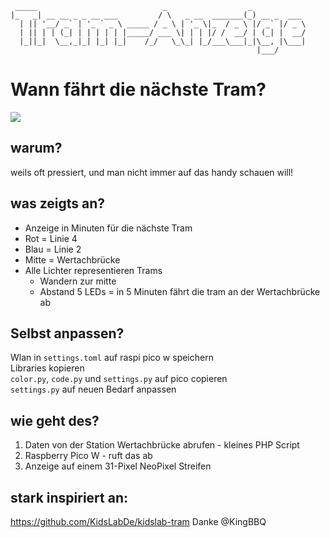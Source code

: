 ```
 _____                            _                  _            
|_   _| __ __ _ _ __ ___         / \   _ __  _______(_) __ _  ___ 
  | || '__/ _` | '_ ` _ \ _____ / _ \ | '_ \|_  / _ \ |/ _` |/ _ \
  | || | | (_| | | | | | |_____/ ___ \| | | |/ /  __/ | (_| |  __/
  |_||_|  \__,_|_| |_| |_|    /_/   \_\_| |_/___\___|_|\__, |\___|
                                                       |___/      
```

# Wann fährt die nächste Tram?

![](TramAnzeige.jpg)

## warum?

weils oft pressiert, und man nicht immer auf das handy schauen will!

## was zeigts an?
- Anzeige in Minuten für die nächste Tram
- Rot = Linie 4
- Blau = Linie 2
- Mitte = Wertachbrücke
- Alle Lichter representieren Trams
    - Wandern zur mitte
    - Abstand 5 LEDs = in 5 Minuten fährt die tram an der Wertachbrücke ab

## Selbst anpassen?
Wlan in `settings.toml` auf raspi pico w speichern  
Libraries kopieren  
`color.py`, `code.py` und `settings.py` auf pico copieren    
`settings.py` auf neuen Bedarf anpassen  

## wie geht des?

1. Daten von der Station Wertachbrücke abrufen - kleines PHP Script
2. Raspberry Pico W - ruft das ab
3. Anzeige auf einem 31-Pixel NeoPixel Streifen

## stark inspiriert an:
https://github.com/KidsLabDe/kidslab-tram
Danke @KingBBQ

